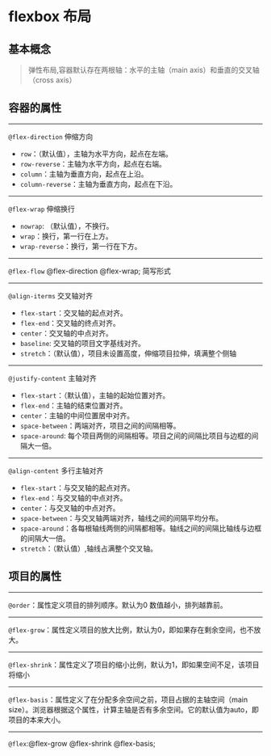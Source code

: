# flexbox 布局

## 基本概念
> 弹性布局,容器默认存在两根轴：水平的主轴（main axis）和垂直的交叉轴（cross axis）

## 容器的属性
___
`@flex-direction` 伸缩方向
- `row`：（默认值），主轴为水平方向，起点在左端。
- `row-reverse`：主轴为水平方向，起点在右端。
- `column`：主轴为垂直方向，起点在上沿。
- `column-reverse`：主轴为垂直方向，起点在下沿。
___
`@flex-wrap` 伸缩换行
- `nowrap`: （默认值），不换行。
- `wrap`：换行，第一行在上方。
- `wrap-reverse`：换行，第一行在下方。
___
`@flex-flow` @flex-direction @flex-wrap; 简写形式
___
`@align-iterms` 交叉轴对齐
- `flex-start`：交叉轴的起点对齐。
- `flex-end`：交叉轴的终点对齐。
- `center`：交叉轴的中点对齐。
- `baseline`: 交叉轴的项目文字基线对齐。
- `stretch`：（默认值），项目未设置高度，伸缩项目拉伸，填满整个侧轴
___
`@justify-content` 主轴对齐
- `flex-start`：（默认值），主轴的起始位置对齐。
- `flex-end`：主轴的结束位置对齐。
- `center`：主轴的中间位置居中对齐。
- `space-between`：两端对齐，项目之间的间隔相等。
- `space-around`: 每个项目两侧的间隔相等。项目之间的间隔比项目与边框的间隔大一倍。
___
`@align-content` 多行主轴对齐
- `flex-start`：与交叉轴的起点对齐。
- `flex-end`：与交叉轴的中点对齐。
- `center`：与交叉轴的中点对齐。
- `space-between`：与交叉轴两端对齐，轴线之间的间隔平均分布。
- `space-around`：各每根轴线两侧的间隔都相等。轴线之间的间隔比轴线与边框的间隔大一倍。
- `stretch`：（默认值）,轴线占满整个交叉轴。

## 项目的属性
___
`@order`：属性定义项目的排列顺序。默认为0 数值越小，排列越靠前。
___
`@flex-grow`：属性定义项目的放大比例，默认为0，即如果存在剩余空间，也不放大。
___
`@flex-shrink`：属性定义了项目的缩小比例，默认为1，即如果空间不足，该项目将缩小
___
`@flex-basis`：属性定义了在分配多余空间之前，项目占据的主轴空间（main size）。浏览器根据这个属性，计算主轴是否有多余空间。它的默认值为auto，即项目的本来大小。
___
`@flex`:@flex-grow @flex-shrink @flex-basis;
